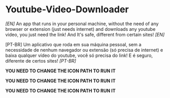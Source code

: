 # Youtube-Video-Downloader
*[EN]* An app that runs in your personal machine, without the need of any browser or extension (just needs internet) and downloads any youtube video, you just need the link! And It's safe, different from certain sites! *[EN]*

[PT-BR] Um aplicativo que roda em sua máquina pessoal, sem a necessidade de nenhum navegador ou extensão (só precisa de internet) e baixa qualquer vídeo do youtube, você só precisa do link! E é seguro, diferente de certos sites! *[PT-BR]*

**YOU NEED TO CHANGE THE ICON PATH TO RUN IT**

**YOU NEED TO CHANGE THE ICON PATH TO RUN IT**

**YOU NEED TO CHANGE THE ICON PATH TO RUN IT**
